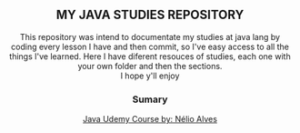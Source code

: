 <h2 align="center">MY JAVA STUDIES REPOSITORY</h2>

<p align="center">
This repository was intend to documentate my studies at java lang by coding every lesson I have and then commit, so I've easy access to all the things I've learned. Here I have diferent resouces of studies, each one with your own folder and then the sections. <br>
I hope y'll enjoy
</p>

<h3 align="center">Sumary</h3>
<p align="center">
 <a href="https://github.com/JOAOVIDALNT/java-studies/tree/main/udemy-Java">Java Udemy Course by: Nélio Alves</a>
</p>  


